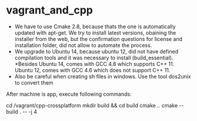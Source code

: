 # vagrant_and_cpp
* We have to use Cmake 2.8, because thats the one is automatically updated with apt-get. We try to install latest versions, obaining the installer from the web, but the confirmation questions for license and installation folder, did not allow to automate the process.
* We upgrade to Ubuntu 14, because ubuntu 12, did not have defined compilation tools and it was necessary to install (build_essential). 
*Besides Ubuntu 14, comes with GCC 4.8 which supports C++ 11. Ubuntu 12, comes with GCC  4.6 which does not support C++ 11.
* Also be careful when creating sh files in windows. Use the tool dos2unix to convert them 

After machine is app, execute following commands:


cd /vagrant/cpp-crossplatform
mkdir build && cd build
cmake ..
cmake --build . -- -j 4
